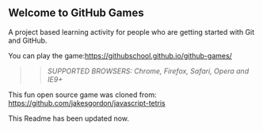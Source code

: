 ## Welcome to GitHub Games

A project based learning activity for people who are getting started with Git and GitHub.

You can play the game:https://githubschool.github.io/github-games/

>> _*SUPPORTED BROWSERS*: Chrome, Firefox, Safari, Opera and IE9+_

This fun open source game was cloned from: https://github.com/jakesgordon/javascript-tetris

This Readme has been updated now.
